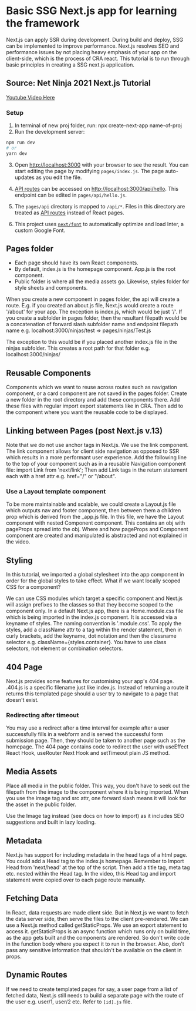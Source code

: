 # Basic SSG Next.js app for learning the framework

Next.js can apply SSR during development. During build and deploy, SSG can be implemented to improve performance. Next.js resolves SEO and performance issues by not placing heavy emphasis of your app on the client-side, which is the process of CRA react. This tutorial is to run through basic principles in creating a SSG next.js application.

## Source: Net Ninja 2021 Next.js Tutorial

[Youtube Video Here](https://www.youtube.com/watch?v=A63UxsQsEbU&list=PL4cUxeGkcC9g9gP2onazU5-2M-AzA8eBw&index=1)

### Setup

1. In terminal of new proj folder, run: npx create-next-app name-of-proj
2. Run the development server:

```bash
npm run dev
# or
yarn dev
```

3. Open [http://localhost:3000](http://localhost:3000) with your browser to see the result. You can start editing the page by modifying `pages/index.js`. The page auto-updates as you edit the file.

4. [API routes](https://nextjs.org/docs/api-routes/introduction) can be accessed on [http://localhost:3000/api/hello](http://localhost:3000/api/hello). This endpoint can be edited in `pages/api/hello.js`.

5. The `pages/api` directory is mapped to `/api/*`. Files in this directory are treated as [API routes](https://nextjs.org/docs/api-routes/introduction) instead of React pages.

6. This project uses [`next/font`](https://nextjs.org/docs/basic-features/font-optimization) to automatically optimize and load Inter, a custom Google Font.

## Pages folder

- Each page should have its own React components.
- By default, index.js is the homepage component. App.js is the root component.
- Public folder is where all the media assets go. Likewise, styles folder for style sheets and components.

When you create a new component in pages folder, the api will create a route. E.g. if you created an about.js file, Next.js would create a route '/about' for your app. The exception is index.js, which would be just '/'. If you create a subfolder in pages folder, then the resultant filepath would be a concatenation of forward slash subfolder name and endpoint filepath name e.g. localhost:3000/ninjas/test => pages/ninjas/Test.js

The exception to this would be if you placed another index.js file in the ninjas subfolder. This creates a root path for that folder e.g. localhost:3000/ninjas/

## Reusable Components

Components which we want to reuse across routes such as navigation component, or a card component are not saved in the pages folder. Create a new folder in the root directory and add these components there. Add these files with regular import export statements like in CRA. Then add to the component where you want the reusable code to be displayed.

## Linking between Pages (post Next.js v.13)

Note that we do not use anchor tags in Next.js. We use the link component. The link component allows for client side navigation as opposed to SSR which results in a more performant user experience. Add the following line to the top of your component such as in a reusable Navigation component file: import Link from 'next/link';
Then add Link tags in the return statement each with a href attr e.g. href="/" or "/about".

### Use a Layout template component

To be more maintainable and scalable, we could create a Layout.js file which outputs nav and footer component, then between them a children prop which is derived from the \_app.js file. In this file, we have the Layout component with nested Component component. This contains an obj with pageProps spread into the obj. Where and how pageProps and Component component are created and manipulated is abstracted and not explained in the video.

## Styling

In this tutorial, we imported a global stylesheet into the app component in order for the global styles to take effect. What if we want locally scoped CSS for a component?

We can use CSS modules which target a specific component and Next.js will assign prefixes to the classes so that they become scoped to the component only. In a default Next.js app, there is a Home.module.css file which is being imported in the index.js component. It is accessed via a keyname of styles. The naming convention is '.module.css'. To apply the styles, add a className attr to a tag within the render statement, then in curly brackets, add the keyname, dot notation and then the classname selector e.g. className={styles.container}. You have to use class selectors, not element or combination selectors.

## 404 Page

Next.js provides some features for customising your app's 404 page. .404.js is a specific filename just like index.js. Instead of returning a route it returns this templated page should a user try to navigate to a page that doesn't exist.

### Redirecting after timeout

You may use a redirect after a time interval for example after a user successfully fills in a webform and is served the successful form submission page. Then, they should be taken to another page such as the homepage. The 404 page contains code to redirect the user with useEffect React Hook, useRouter Next Hook and setTimeout plain JS method.

## Media Assets

Place all media in the public folder. This way, you don't have to seek out the filepath from the image to the component where it is being imported. When you use the image tag and src attr, one forward slash means it will look for the asset in the public folder.

Use the Image tag instead (see docs on how to import) as it includes SEO suggestions and built in lazy loading.

## Metadata

Next.js has support for including metadata in the head tags of a html page. You could add a Head tag to the index.js homepage. Remember to Import Head from 'next/head' at the top of the script. Then add a title tag, meta tag etc. nested within the Head tag. In the video, this Head tag and import statement were copied over to each page route manually.

## Fetching Data

In React, data requests are made client side. But in Next.js we want to fetch the data server side, then serve the files to the client pre-rendered. We can use a Next.js method called getStaticProps. We use an export statement to access it. getStaticProps is an async function which runs only on build time, as the app gets built and the components are rendered. So don't write code in the function body where you expect it to run in the browser. Also, don't pass any sensitive information that shouldn't be available on the client in props.

## Dynamic Routes

If we need to create templated pages for say, a user page from a list of fetched data, Next.js still needs to build a separate page with the route of the user e.g. user/1, user/2 etc. Refer to `[id].js` file.
